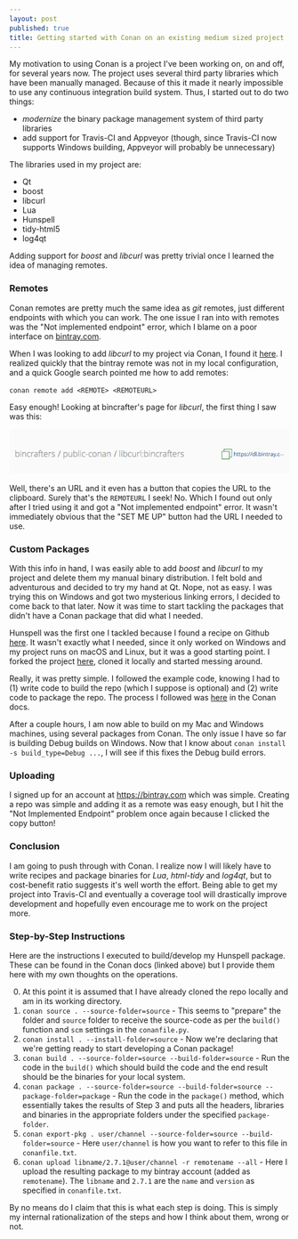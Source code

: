 ```yaml
---
layout: post
published: true
title: Getting started with Conan on an existing medium sized project
---
```

My motivation to using Conan is a project I've been working on, on and off, for several years now. The project uses several third party libraries which have been manually managed. Because of this it made it nearly impossible to use any continuous integration build system. Thus, I started out to do two things:

* _modernize_ the binary package management system of third party libraries
* add support for Travis-CI and Appveyor (though, since Travis-CI now supports Windows building, Appveyor will probably be unnecessary)

The libraries used in my project are:

* Qt
* boost
* libcurl
* Lua
* Hunspell
* tidy-html5
* log4qt

Adding support for _boost_ and _libcurl_ was pretty trivial once I learned the idea of managing remotes.

### Remotes

Conan remotes are pretty much the same idea as _git_ remotes, just different endpoints with which you can work. The one issue I ran into with remotes was the "Not implemented endpoint" error, which I blame on a poor interface on [bintray.com](bintray.com).

When I was looking to add _libcurl_ to my project via Conan, I found it [here](https://bintray.com/bincrafters/public-conan/libcurl%3Abincrafters). I realized quickly that the bintray remote was not in my local configuration, and a quick Google search pointed me how to add remotes:

`conan remote add <REMOTE> <REMOTEURL>`

Easy enough! Looking at bincrafter's page for _libcurl_, the first thing I saw was this: 

![](/img/img-2018-10-16-1.png)

Well, there's an URL and it even has a button that copies the URL to the clipboard. Surely that's the `REMOTEURL` I seek! No. Which I found out only after I tried using it and got a "Not implemented endpoint" error. It wasn't immediately obvious that the "SET ME UP" button had the URL I needed to use.

### Custom Packages

With this info in hand, I was easily able to add _boost_ and _libcurl_ to my project and delete them my manual binary distribution. I felt bold and adventurous and decided to try my hand at Qt. Nope, not as easy. I was trying this on Windows and got two mysterious linking errors, I decided to come back to that later. Now it was time to start tackling the packages that didn't have a Conan package that did what I needed.

Hunspell was the first one I tackled because I found a recipe on Github [here](https://github.com/Ri0n/conan-hunspell). It wasn't exactly what I needed, since it only worked on Windows and my project runs on macOS and Linux, but it was a good starting point. I forked the project [here](https://github.com/zethon/conan-hunspell), cloned it locally and started messing around. 

Really, it was pretty simple. I followed the example code, knowing I had to (1) write code to build the repo (which I suppose is optional) and (2) write code to package the repo. The process I followed was [here](https://docs.conan.io/en/latest/developing_packages/package_dev_flow.html#conan-source) in the Conan docs. 

After a couple hours, I am now able to build on my Mac and Windows machines, using several packages from Conan. The only issue I have so far is building Debug builds on Windows. Now that I know about `conan install -s build_type=Debug ...`, I will see if this fixes the Debug build errors.

### Uploading

I signed up for an account at https://bintray.com which was simple. Creating a repo was simple and adding it as a remote was easy enough, but I hit the "Not Implemented Endpoint" problem once again because I clicked the copy button!

### Conclusion

I am going to push through with Conan. I realize now I will likely have to write recipes and package binaries for _Lua_, _html-tidy_ and _log4qt_, but to cost-benefit ratio suggests it's well worth the effort. Being able to get my project into Travis-CI and eventually a coverage tool will drastically improve development and hopefully even encourage me to work on the project more.

### Step-by-Step Instructions

Here are the instructions I executed to build/develop my Hunspell package. These can be found in the Conan docs (linked above) but I provide them here with my own thoughts on the operations.

0. At this point it is assumed that I have already cloned the repo locally and am in its working directory.
1. `conan source . --source-folder=source` - This seems to "prepare" the folder and `source` folder to receive the source-code as per the `build()` function and `scm` settings in the `conanfile.py`.
2. `conan install . --install-folder=source` - Now we're declaring that we're getting ready to start developing a Conan package!
3. `conan build . --source-folder=source --build-folder=source` - Run the code in the `build()` which should build the code and the end result should be the binaries for your local system.
4. `conan package . --source-folder=source --build-folder=source --package-folder=package` - Run the code in the `package()` method, which essentially takes the results of Step 3 and puts all the headers, libraries and binaries in the appropriate folders under the specified `package-folder`.
5. `conan export-pkg . user/channel --source-folder=source --build-folder=source` - Here `user/channel` is how you want to refer to this file in `conanfile.txt`. 
6. `conan upload libname/2.7.1@user/channel -r remotename --all` - Here I upload the resulting package to my bintray account (added as `remotename`). The `libname` and `2.7.1` are the `name` and `version` as specified in `conanfile.txt`.

By no means do I claim that this is what each step is doing. This is simply my internal rationalization of the steps and how I think about them, wrong or not.	
